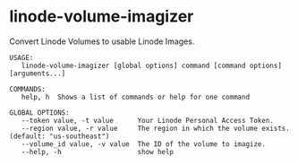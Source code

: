 # linode-volume-imagizer

Convert Linode Volumes to usable Linode Images.

```shell
USAGE:
   linode-volume-imagizer [global options] command [command options] [arguments...]

COMMANDS:
   help, h  Shows a list of commands or help for one command

GLOBAL OPTIONS:
   --token value, -t value      Your Linode Personal Access Token.
   --region value, -r value     The region in which the volume exists. (default: "us-southeast")
   --volume_id value, -v value  The ID of the volume to imagize.
   --help, -h                   show help
```
